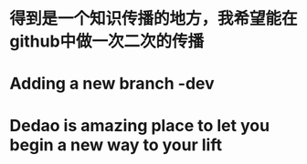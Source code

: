 # 得到是一个知识传播的地方，我希望能在github中做一次二次的传播
# Adding a new branch -dev
# Dedao is amazing place to let you begin a new way to your lift
